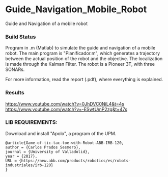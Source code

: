# Guide_Navigation_Mobile_Robot
Guide and Navigation of a mobile robot

### Build Status

Program in .m (Matlab) to simulate the guide and navigation of a mobile robot. The main program is "Planificador.m", which generates a trajectory between the actual position of the robot and the objective. The localization is made through the Kalman Filter. The robot is a Pioneer 3T, with three SONARs.

For more information, read the report (.pdf), where everything is explained.

### Results

https://www.youtube.com/watch?v=0JhDVC0NiL4&t=4s
https://www.youtube.com/watch?v=-ESwtUmP2zg&t=47s

### LIB REQUIREMENTS: 

Download and install "Apolo", a program of the UPM.

```
@article{Game-of-tic-tac-toe-with-Robot-ABB-IRB-120,
author = {Carlos Prados Sesmero},
journal = {University of Valladolid},
year = {2017},
URL = {https://new.abb.com/products/robotics/es/robots-industriales/irb-120}
}
```
